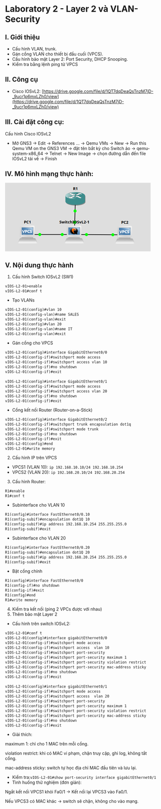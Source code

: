 # Laboratory 2 - Layer 2 và VLAN-Security
## I. Giới thiệu
- Cấu hình VLAN, trunk.
- Gán cổng VLAN cho thiết bị đầu cuối (VPCS).
- Cấu hình bảo mật Layer 2: Port Security, DHCP Snooping.
- Kiểm tra bằng lệnh ping từ VPCS
## II. Công cụ
- Cisco IOSvL2: [https://drive.google.com/file/d/1QT7dqDeaQsTnzM7jD-_9ucr1p6mxLZh0/view](https://drive.google.com/file/d/1QT7dqDeaQsTnzM7jD-_9ucr1p6mxLZh0/view)
## III. Cài đặt công cụ:
Cấu hình Cisco IOSvL2
- Mở GNS3 -> Edit -> References ... -> Qemu VMs -> New -> Run this Qemu VM on the GNS3 VM -> đặt tên bắt kỳ cho Switch ảo -> qemu-system-x86_64 -> Telnet -> New Image -> chọn đường dẫn đến file IOSvL2 tải về -> Finish
## IV. Mô hình mạng thực hành:
![Model](Images/model_lab2.png)
## V. Nội dung thực hành
1. Cấu hình Switch IOSvL2 (SW1)
```
vIOS-L2-01>enable
vIOS-L2-01#conf t
```
- Tạo VLANs
```
vIOS-L2-01(config)#vlan 10
vIOS-L2-01(config-vlan)#name SALES
vIOS-L2-01(config-vlan)#exit
vIOS-L2-01(config)#vlan 20
vIOS-L2-01(config-vlan)#name IT
vIOS-L2-01(config-vlan)#exit
```
- Gán cổng cho VPCS
```
vIOS-L2-01(config)#interface GigabitEthernet0/0
vIOS-L2-01(config-if)#switchport mode access
vIOS-L2-01(config-if)#switchport access vlan 10
vIOS-L2-01(config-if)#no shutdown
vIOS-L2-01(config-if)#exit

vIOS-L2-01(config)#interface GigabitEthernet0/1
vIOS-L2-01(config-if)#switchport mode access
vIOS-L2-01(config-if)#switchport access vlan 20
vIOS-L2-01(config-if)#no shutdown
vIOS-L2-01(config-if)#exit
```
- Cổng kết nối Router (Router-on-a-Stick)
```
vIOS-L2-01(config)#interface GigabitEthernet0/2
vIOS-L2-01(config-if)#switchport trunk encapsulation dot1q
vIOS-L2-01(config-if)#switchport mode trunk
vIOS-L2-01(config-if)#no shutdown
vIOS-L2-01(config-if)#exit
vIOS-L2-01(config)#end
vIOS-L2-01#write memory

```
2. Cấu hình IP trên VPCS
- VPCS1 (VLAN 10): `ip 192.168.10.10/24 192.168.10.254`
- VPCS2 (VLAN 20): `ip 192.168.20.10/24 192.168.20.254`
3. Cấu hình Router:
```
R1#enable
R1#conf t
```
- Subinterface cho VLAN 10
```
R1(config)#interface FastEthernet0/0.10
R1(config-subif)#encapsulation dot1Q 10
R1(config-subif)#ip address 192.168.10.254 255.255.255.0
R1(config-subif)#exit
```
- Subinterface cho VLAN 20
```
R1(config)#interface FastEthernet0/0.20
R1(config-subif)#encapsulation dot1Q 20
R1(config-subif)#ip address 192.168.20.254 255.255.255.0
R1(config-subif)#exit
```
-  Bật cổng chính
```
R1(config)#interface FastEthernet0/0
R1(config-if)#no shutdown
R1(config-if)#exit
R1(config)#end
R1#write memory
```
4. Kiểm tra kết nối (ping 2 VPCs được với nhau)
5. Thêm bảo mật Layer 2
- Cấu hình trên switch IOSvL2:
```
vIOS-L2-01#conf t
vIOS-L2-01(config)#interface gigabitEthernet0/0
vIOS-L2-01(config-if)#switchport mode access
vIOS-L2-01(config-if)#switchport access  vlan 10
vIOS-L2-01(config-if)#switchport port-security
vIOS-L2-01(config-if)#switchport port-security maximum 1
vIOS-L2-01(config-if)#switchport port-security violation restrict
vIOS-L2-01(config-if)#switchport port-security mac-address sticky
vIOS-L2-01(config-if)#no shutdown
vIOS-L2-01(config-if)#exit

vIOS-L2-01(config)#interface gigabitEthernet0/1
vIOS-L2-01(config-if)#switchport mode access
vIOS-L2-01(config-if)#switchport access  vlan 20
vIOS-L2-01(config-if)#switchport port-security
vIOS-L2-01(config-if)#switchport port-security maximum 1
vIOS-L2-01(config-if)#switchport port-security violation restrict
vIOS-L2-01(config-if)#switchport port-security mac-address sticky
vIOS-L2-01(config-if)#no shutdown
vIOS-L2-01(config-if)#exit
```
- Giải thích:

maximum 1: chỉ cho 1 MAC trên mỗi cổng.

violation restrict: khi có MAC vi phạm, chặn truy cập, ghi log, không tắt cổng.

mac-address sticky: switch tự học địa chỉ MAC đầu tiên và lưu lại.

- Kiểm tra:`vIOS-L2-01#show port-security interface gigabitEthernet0/1`
- Tình huống thử nghiệm (đơn giản):

Ngắt kết nối VPCS1 khỏi Fa0/1 → Kết nối lại VPCS3 vào Fa0/1.

Nếu VPCS3 có MAC khác → switch sẽ chặn, không cho vào mạng.

